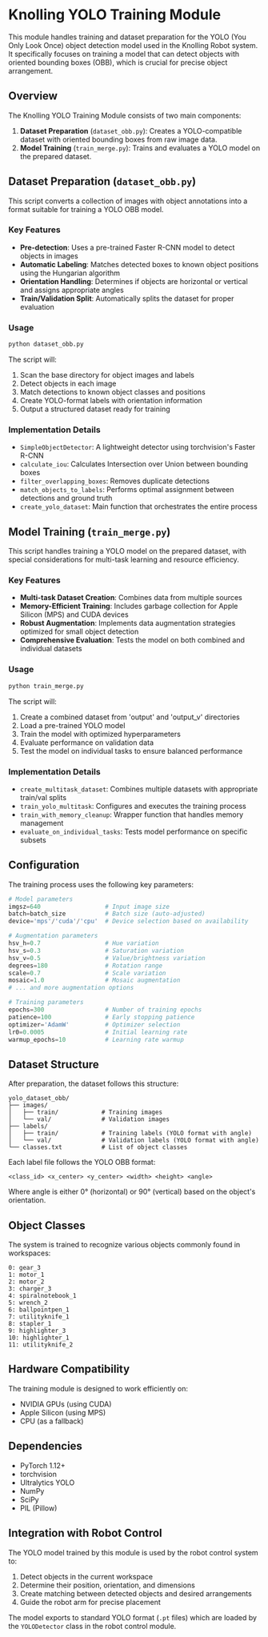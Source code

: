 # Knolling YOLO Training Module

This module handles training and dataset preparation for the YOLO (You Only Look Once) object detection model used in the Knolling Robot system. It specifically focuses on training a model that can detect objects with oriented bounding boxes (OBB), which is crucial for precise object arrangement.

## Overview

The Knolling YOLO Training Module consists of two main components:

1. **Dataset Preparation** (`dataset_obb.py`): Creates a YOLO-compatible dataset with oriented bounding boxes from raw image data.
2. **Model Training** (`train_merge.py`): Trains and evaluates a YOLO model on the prepared dataset.

## Dataset Preparation (`dataset_obb.py`)

This script converts a collection of images with object annotations into a format suitable for training a YOLO OBB model.

### Key Features

- **Pre-detection**: Uses a pre-trained Faster R-CNN model to detect objects in images
- **Automatic Labeling**: Matches detected boxes to known object positions using the Hungarian algorithm
- **Orientation Handling**: Determines if objects are horizontal or vertical and assigns appropriate angles
- **Train/Validation Split**: Automatically splits the dataset for proper evaluation

### Usage

```bash
python dataset_obb.py
```

The script will:

1. Scan the base directory for object images and labels
2. Detect objects in each image
3. Match detections to known object classes and positions
4. Create YOLO-format labels with orientation information
5. Output a structured dataset ready for training

### Implementation Details

- `SimpleObjectDetector`: A lightweight detector using torchvision's Faster R-CNN
- `calculate_iou`: Calculates Intersection over Union between bounding boxes
- `filter_overlapping_boxes`: Removes duplicate detections
- `match_objects_to_labels`: Performs optimal assignment between detections and ground truth
- `create_yolo_dataset`: Main function that orchestrates the entire process

## Model Training (`train_merge.py`)

This script handles training a YOLO model on the prepared dataset, with special considerations for multi-task learning and resource efficiency.

### Key Features

- **Multi-task Dataset Creation**: Combines data from multiple sources
- **Memory-Efficient Training**: Includes garbage collection for Apple Silicon (MPS) and CUDA devices
- **Robust Augmentation**: Implements data augmentation strategies optimized for small object detection
- **Comprehensive Evaluation**: Tests the model on both combined and individual datasets

### Usage

```bash
python train_merge.py
```

The script will:

1. Create a combined dataset from 'output' and 'output_v' directories
2. Load a pre-trained YOLO model
3. Train the model with optimized hyperparameters
4. Evaluate performance on validation data
5. Test the model on individual tasks to ensure balanced performance

### Implementation Details

- `create_multitask_dataset`: Combines multiple datasets with appropriate train/val splits
- `train_yolo_multitask`: Configures and executes the training process
- `train_with_memory_cleanup`: Wrapper function that handles memory management
- `evaluate_on_individual_tasks`: Tests model performance on specific subsets

## Configuration

The training process uses the following key parameters:

```python
# Model parameters
imgsz=640                  # Input image size
batch=batch_size           # Batch size (auto-adjusted)
device='mps'/'cuda'/'cpu'  # Device selection based on availability

# Augmentation parameters
hsv_h=0.7                  # Hue variation
hsv_s=0.3                  # Saturation variation
hsv_v=0.5                  # Value/brightness variation
degrees=180                # Rotation range
scale=0.7                  # Scale variation
mosaic=1.0                 # Mosaic augmentation
# ... and more augmentation options

# Training parameters
epochs=300                 # Number of training epochs
patience=100               # Early stopping patience
optimizer='AdamW'          # Optimizer selection
lr0=0.0005                 # Initial learning rate
warmup_epochs=10           # Learning rate warmup
```

## Dataset Structure

After preparation, the dataset follows this structure:

```
yolo_dataset_obb/
├── images/
│   ├── train/            # Training images
│   └── val/              # Validation images
├── labels/
│   ├── train/            # Training labels (YOLO format with angle)
│   └── val/              # Validation labels (YOLO format with angle)
└── classes.txt           # List of object classes
```

Each label file follows the YOLO OBB format:
```
<class_id> <x_center> <y_center> <width> <height> <angle>
```

Where angle is either 0° (horizontal) or 90° (vertical) based on the object's orientation.

## Object Classes

The system is trained to recognize various objects commonly found in workspaces:

```
0: gear_3
1: motor_1
2: motor_2
3: charger_3
4: spiralnotebook_1
5: wrench_2
6: ballpointpen_1
7: utilityknife_1
8: stapler_1
9: highlighter_3
10: highlighter_1
11: utilityknife_2
```

## Hardware Compatibility

The training module is designed to work efficiently on:

- NVIDIA GPUs (using CUDA)
- Apple Silicon (using MPS)
- CPU (as a fallback)

## Dependencies

- PyTorch 1.12+
- torchvision
- Ultralytics YOLO
- NumPy
- SciPy
- PIL (Pillow)

## Integration with Robot Control

The YOLO model trained by this module is used by the robot control system to:

1. Detect objects in the current workspace
2. Determine their position, orientation, and dimensions
3. Create matching between detected objects and desired arrangements
4. Guide the robot arm for precise placement

The model exports to standard YOLO format (`.pt` files) which are loaded by the `YOLODetector` class in the robot control module.